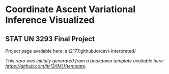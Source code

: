 # Coordinate Ascent Variational Inference Visualized

## STAT UN 3293 Final Project

Project page available here: alt2177.github.io/cavi-interpreted/

*This repo was initially generated from a bookdown template available here: https://github.com/jtr13/IMLVtemplate.*	





